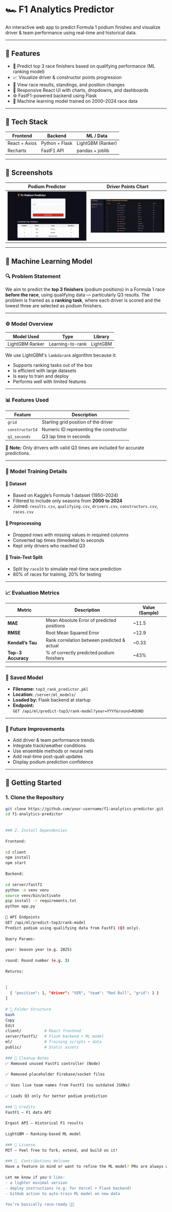 # 🏎️ F1 Analytics Predictor

An interactive web app to predict Formula 1 podium finishes and visualize driver & team performance using real-time and historical data.

---

## 🚀 Features

- 🔮 Predict top 3 race finishers based on qualifying performance (ML ranking model)
- 📈 Visualize driver & constructor points progression
- 🏁 View race results, standings, and position changes
- 🎨 Responsive React UI with charts, dropdowns, and dashboards
- ⚙️ FastF1-powered backend using Flask
- 🧠 Machine learning model trained on 2000–2024 race data

---

## 🧱 Tech Stack

| Frontend        | Backend        | ML / Data         |
|-----------------|----------------|-------------------|
| React + Axios   | Python + Flask | LightGBM (Ranker) |
| Recharts        | FastF1 API     | pandas + joblib   |

---

## 📸 Screenshots

| Podium Predictor | Driver Points Chart |
|------------------|---------------------|
| ![Podium](docs/podium.png) | ![Drivers](docs/driver-chart.png) |

---

## 🧠 Machine Learning Model

### 🔍 Problem Statement

We aim to predict the **top 3 finishers** (podium positions) in a Formula 1 race **before the race**, using qualifying data — particularly Q3 results. The problem is framed as a **ranking task**, where each driver is scored and the lowest three are selected as podium finishers.

---

### ⚙️ Model Overview

| Model Used     | Type             | Library   |
|----------------|------------------|-----------|
| LightGBM Ranker | Learning-to-rank | LightGBM  |

We use LightGBM's `lambdarank` algorithm because it:

- Supports ranking tasks out of the box
- Is efficient with large datasets
- Is easy to train and deploy
- Performs well with limited features

---

### 📊 Features Used

| Feature         | Description                                |
|-----------------|--------------------------------------------|
| `grid`          | Starting grid position of the driver       |
| `constructorId` | Numeric ID representing the constructor     |
| `q1_seconds`    | Q3 lap time in seconds                      |

📌 **Note:** Only drivers with valid Q3 times are included for accurate predictions.

---

### 🧪 Model Training Details

#### 📁 Dataset
- Based on Kaggle’s Formula 1 dataset (1950–2024)
- Filtered to include only seasons from **2000 to 2024**
- Joined: `results.csv`, `qualifying.csv`, `drivers.csv`, `constructors.csv`, `races.csv`

#### 🧹 Preprocessing
- Dropped rows with missing values in required columns
- Converted lap times (timedelta) to seconds
- Kept only drivers who reached Q3

#### 🧪 Train-Test Split
- Split by `raceId` to simulate real-time race prediction
- 80% of races for training, 20% for testing

---

### 📈 Evaluation Metrics

| Metric             | Description                                  | Value (Sample) |
|--------------------|----------------------------------------------|----------------|
| **MAE**            | Mean Absolute Error of predicted positions   | ~11.5          |
| **RMSE**           | Root Mean Squared Error                      | ~12.9          |
| **Kendall’s Tau**  | Rank correlation between predicted & actual  | ~0.33          |
| **Top-3 Accuracy** | % of correctly predicted podium finishers    | ~43%           |

---

### 💾 Saved Model

- **Filename:** `top3_rank_predictor.pkl`
- **Location:** `/server/ml_models/`
- **Loaded by:** Flask backend at startup
- **Endpoint:**  
  `GET /api/ml/predict-top3/rank-model?year=YYYY&round=ROUND`

---

### 🔄 Future Improvements

- Add driver & team performance trends
- Integrate track/weather conditions
- Use ensemble methods or neural nets
- Add real-time post-quali updates
- Display podium prediction confidence

---

## 🔧 Getting Started

### 1. Clone the Repository

```bash
git clone https://github.com/your-username/f1-analytics-predictor.git
cd f1-analytics-predictor


### 2. Install Dependencies

Frontend:

cd client
npm install
npm start

Backend:

cd server/fastf1
python -m venv venv
source venv/bin/activate
pip install -r requirements.txt
python app.py

📡 API Endpoints
GET /api/ml/predict-top3/rank-model
Predict podium using qualifying data from FastF1 (Q3 only).

Query Params:

year: Season year (e.g. 2025)

round: Round number (e.g. 3)

Returns:


[
  { "position": 1, "driver": "VER", "team": "Red Bull", "grid": 1 }
]

# 📂 Folder Structure
bash
Copy
Edit
client/          # React frontend
server/fastf1/   # Flask backend + ML model
ml/              # Training scripts + data
public/          # Static assets

### 🧹 Cleanup Notes
✅ Removed unused FastF1 controller (Node)

✅ Removed placeholder Firebase/socket files

✅ Uses live team names from FastF1 (no outdated JSONs)

✅ Loads Q3 only for better podium prediction

### 📘 Credits
FastF1 – F1 data API

Ergast API – Historical F1 results

LightGBM – Ranking-based ML model

### 📜 License
MIT — Feel free to fork, extend, and build on it!

### 🙌  Contributions Welcome
Have a feature in mind or want to refine the ML model? PRs are always welcome!

Let me know if you'd like:
- a lighter minimal version
- deploy instructions (e.g. for Vercel + Flask backend)
- GitHub action to auto-train ML model on new data

You’re basically race-ready 🏁🔥

